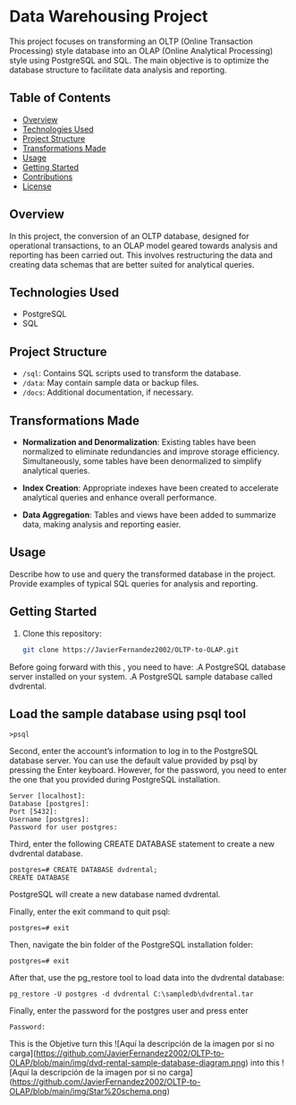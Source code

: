 # Data Warehousing Project

This project focuses on transforming an OLTP (Online Transaction Processing) style database into an OLAP (Online Analytical Processing) style using PostgreSQL and SQL. The main objective is to optimize the database structure to facilitate data analysis and reporting.

## Table of Contents

- [Overview](#overview)
- [Technologies Used](#technologies-used)
- [Project Structure](#project-structure)
- [Transformations Made](#transformations-made)
- [Usage](#usage)
- [Getting Started](#getting-started)
- [Contributions](#contributions)
- [License](#license)

## Overview

In this project, the conversion of an OLTP database, designed for operational transactions, to an OLAP model geared towards analysis and reporting has been carried out. This involves restructuring the data and creating data schemas that are better suited for analytical queries.

## Technologies Used

- PostgreSQL
- SQL

## Project Structure

- `/sql`: Contains SQL scripts used to transform the database.
- `/data`: May contain sample data or backup files.
- `/docs`: Additional documentation, if necessary.

## Transformations Made

- **Normalization and Denormalization**: Existing tables have been normalized to eliminate redundancies and improve storage efficiency. Simultaneously, some tables have been denormalized to simplify analytical queries.

- **Index Creation**: Appropriate indexes have been created to accelerate analytical queries and enhance overall performance.

- **Data Aggregation**: Tables and views have been added to summarize data, making analysis and reporting easier.

## Usage

Describe how to use and query the transformed database in the project. Provide examples of typical SQL queries for analysis and reporting.

## Getting Started

1. Clone this repository:

   ```bash
   git clone https://JavierFernandez2002/OLTP-to-OLAP.git

  Before going forward with this , you need to have:
    .A PostgreSQL database server installed on your system. 
    .A PostgreSQL sample database called dvdrental.

## Load the sample database using psql tool
  ```
>psql
  ```
Second, enter the account’s information to log in to the PostgreSQL database server. You can use the default value provided by psql by pressing the Enter keyboard. However, for the password, you need to enter the one that you provided during PostgreSQL installation.
  ```
Server [localhost]:
Database [postgres]:
Port [5432]:
Username [postgres]:
Password for user postgres:
  ```
Third, enter the following CREATE DATABASE statement to create a new dvdrental database.
```
postgres=# CREATE DATABASE dvdrental;
CREATE DATABASE
```
PostgreSQL will create a new database named dvdrental.

Finally, enter the exit command to quit psql:
```
postgres=# exit
```
Then, navigate the bin folder of the PostgreSQL installation folder:
```
postgres=# exit
```
After that, use the pg_restore tool to load data into the dvdrental database:
```
pg_restore -U postgres -d dvdrental C:\sampledb\dvdrental.tar
```
Finally, enter the password for the postgres user and press enter
```
Password:
```
This is the Objetive
turn this
<span>![</span><span>Aquí la descripción de la imagen por si no carga</span><span>]</span><span>(</span><span>https://github.com/JavierFernandez2002/OLTP-to-OLAP/blob/main/img/dvd-rental-sample-database-diagram.png</span><span>)</span>
into this
<span>![</span><span>Aquí la descripción de la imagen por si no carga</span><span>]</span><span>(</span><span>https://github.com/JavierFernandez2002/OLTP-to-OLAP/blob/main/img/Star%20schema.png</span><span>)</span>
